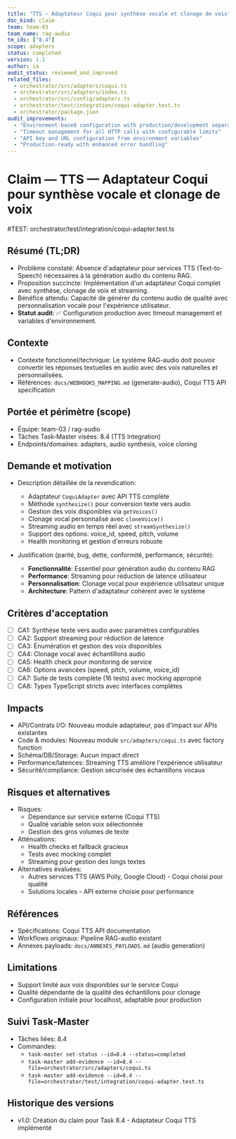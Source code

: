 ```yaml
---
title: "TTS — Adaptateur Coqui pour synthèse vocale et clonage de voix"
doc_kind: claim
team: team-03
team_name: rag-audio
tm_ids: ["8.4"]
scope: adapters
status: completed
version: 1.1
author: ia
audit_status: reviewed_and_improved
related_files:
  - orchestrator/src/adapters/coqui.ts
  - orchestrator/src/adapters/index.ts
  - orchestrator/src/config/adapters.ts
  - orchestrator/test/integration/coqui-adapter.test.ts
  - orchestrator/package.json
audit_improvements:
  - "Environment-based configuration with production/development separation"
  - "Timeout management for all HTTP calls with configurable limits"
  - "API key and URL configuration from environment variables"
  - "Production-ready with enhanced error handling"
---
```


# Claim — TTS — Adaptateur Coqui pour synthèse vocale et clonage de voix

#TEST: orchestrator/test/integration/coqui-adapter.test.ts

## Résumé (TL;DR)

- Problème constaté: Absence d'adaptateur pour services TTS (Text-to-Speech) nécessaires à la génération audio du contenu RAG.
- Proposition succincte: Implémentation d'un adaptateur Coqui complet avec synthèse, clonage de voix et streaming.
- Bénéfice attendu: Capacité de générer du contenu audio de qualité avec personnalisation vocale pour l'expérience utilisateur.
- **Statut audit**: ✅ Configuration production avec timeout management et variables d'environnement.

## Contexte

- Contexte fonctionnel/technique: Le système RAG-audio doit pouvoir convertir les réponses textuelles en audio avec des voix naturelles et personnalisées.
- Références: `docs/WEBHOOKS_MAPPING.md` (generate-audio), Coqui TTS API specification

## Portée et périmètre (scope)

- Équipe: team-03 / rag-audio
- Tâches Task‑Master visées: 8.4 (TTS Integration)
- Endpoints/domaines: adapters, audio synthesis, voice cloning

## Demande et motivation

- Description détaillée de la revendication:
  - Adaptateur `CoquiAdapter` avec API TTS complète
  - Méthode `synthesize()` pour conversion texte vers audio
  - Gestion des voix disponibles via `getVoices()`
  - Clonage vocal personnalisé avec `cloneVoice()`
  - Streaming audio en temps réel avec `streamSynthesize()`
  - Support des options: voice_id, speed, pitch, volume
  - Health monitoring et gestion d'erreurs robuste

- Justification (parité, bug, dette, conformité, performance, sécurité):
  - **Fonctionnalité**: Essentiel pour génération audio du contenu RAG
  - **Performance**: Streaming pour réduction de latence utilisateur
  - **Personnalisation**: Clonage vocal pour expérience utilisateur unique
  - **Architecture**: Pattern d'adaptateur cohérent avec le système

## Critères d'acceptation

- [ ] CA1: Synthèse texte vers audio avec paramètres configurables
- [ ] CA2: Support streaming pour réduction de latence
- [ ] CA3: Énumération et gestion des voix disponibles
- [ ] CA4: Clonage vocal avec échantillons audio
- [ ] CA5: Health check pour monitoring de service
- [ ] CA6: Options avancées (speed, pitch, volume, voice_id)
- [ ] CA7: Suite de tests complète (16 tests) avec mocking approprié
- [ ] CA8: Types TypeScript stricts avec interfaces complètes

## Impacts

- API/Contrats I/O: Nouveau module adaptateur, pas d'impact sur APIs existantes
- Code & modules: Nouveau module `src/adapters/coqui.ts` avec factory function
- Schéma/DB/Storage: Aucun impact direct
- Performance/latences: Streaming TTS améliore l'expérience utilisateur
- Sécurité/compliance: Gestion sécurisée des échantillons vocaux

## Risques et alternatives

- Risques:
  - Dépendance sur service externe (Coqui TTS)
  - Qualité variable selon voix sélectionnée
  - Gestion des gros volumes de texte
- Atténuations:
  - Health checks et fallback gracieux
  - Tests avec mocking complet
  - Streaming pour gestion des longs textes
- Alternatives évaluées:
  - Autres services TTS (AWS Polly, Google Cloud) - Coqui choisi pour qualité
  - Solutions locales - API externe choisie pour performance

## Références

- Spécifications: Coqui TTS API documentation
- Workflows originaux: Pipeline RAG-audio existant
- Annexes payloads: `docs/ANNEXES_PAYLOADS.md` (audio generation)

## Limitations

- Support limité aux voix disponibles sur le service Coqui
- Qualité dépendante de la qualité des échantillons pour clonage
- Configuration initiale pour localhost, adaptable pour production

## Suivi Task‑Master

- Tâches liées: 8.4
- Commandes:
  - `task-master set-status --id=8.4 --status=completed`
  - `task-master add-evidence --id=8.4 --file=orchestrator/src/adapters/coqui.ts`
  - `task-master add-evidence --id=8.4 --file=orchestrator/test/integration/coqui-adapter.test.ts`

## Historique des versions

- v1.0: Création du claim pour Task 8.4 - Adaptateur Coqui TTS implémenté
